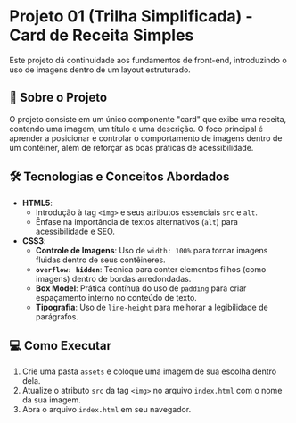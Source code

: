 # Projeto 01 (Trilha Simplificada) - Card de Receita Simples
 
Este projeto dá continuidade aos fundamentos de front-end, introduzindo o uso de imagens dentro de um layout estruturado.
 
## 🚀 Sobre o Projeto
 
O projeto consiste em um único componente "card" que exibe uma receita, contendo uma imagem, um título e uma descrição. O foco principal é aprender a posicionar e controlar o comportamento de imagens dentro de um contêiner, além de reforçar as boas práticas de acessibilidade.
 
## 🛠️ Tecnologias e Conceitos Abordados
 
- **HTML5**:
  - Introdução à tag `<img>` e seus atributos essenciais `src` e `alt`.
  - Ênfase na importância de textos alternativos (`alt`) para acessibilidade e SEO.
- **CSS3**:
  - **Controle de Imagens**: Uso de `width: 100%` para tornar imagens fluidas dentro de seus contêineres.
  - **`overflow: hidden`**: Técnica para conter elementos filhos (como imagens) dentro de bordas arredondadas.
  - **Box Model**: Prática contínua do uso de `padding` para criar espaçamento interno no conteúdo de texto.
  - **Tipografia**: Uso de `line-height` para melhorar a legibilidade de parágrafos.
 
## 💻 Como Executar
 
1. Crie uma pasta `assets` e coloque uma imagem de sua escolha dentro dela.
2. Atualize o atributo `src` da tag `<img>` no arquivo `index.html` com o nome da sua imagem.
3. Abra o arquivo `index.html` em seu navegador.
